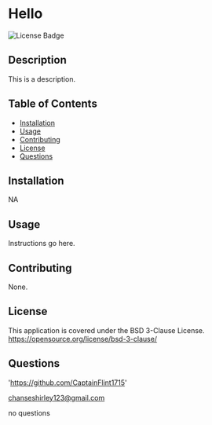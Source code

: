
# Hello

![License Badge](https://img.shields.io/badge/License-BSD%203--Clause-blue.svg)
            
## Description
    
This is a description.
            
## Table of Contents
- [Installation](#installation)
- [Usage](#usage)
- [Contributing](#contributing)
- [License](#license)
- [Questions](#questions)

    
## Installation
            
NA
            
## Usage
            
Instructions go here.
            
## Contributing
            
None.
            
## License
            
This application is covered under the BSD 3-Clause License.
https://opensource.org/license/bsd-3-clause/
            
## Questions
            
'https://github.com/CaptainFlint1715'

chanseshirley123@gmail.com

no questions
